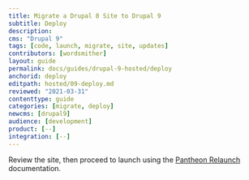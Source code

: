 ```yaml
---
title: Migrate a Drupal 8 Site to Drupal 9
subtitle: Deploy
description: 
cms: "Drupal 9"
tags: [code, launch, migrate, site, updates]
contributors: [wordsmither]
layout: guide
permalink: docs/guides/drupal-9-hosted/deploy
anchorid: deploy
editpath: hosted/09-deploy.md
reviewed: "2021-03-31"
contenttype: guide
categories: [migrate, deploy]
newcms: [drupal9]
audience: [development]
product: [--]
integration: [--]
---
```


Review the site, then proceed to launch using the [Pantheon Relaunch](/relaunch) documentation.